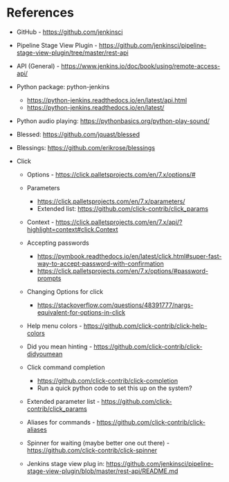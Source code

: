 # References

- GitHub - https://github.com/jenkinsci

- Pipeline Stage View Plugin - https://github.com/jenkinsci/pipeline-stage-view-plugin/tree/master/rest-api

- API (General) - https://www.jenkins.io/doc/book/using/remote-access-api/

- Python package: python-jenkins

  - https://python-jenkins.readthedocs.io/en/latest/api.html
  - https://python-jenkins.readthedocs.io/en/latest/

- Python audio playing: https://pythonbasics.org/python-play-sound/

- Blessed: https://github.com/jquast/blessed
- Blessings: https://github.com/erikrose/blessings

- Click

  - Options - https://click.palletsprojects.com/en/7.x/options/#
  - Parameters
    - https://click.palletsprojects.com/en/7.x/parameters/
    - Extended list: https://github.com/click-contrib/click_params
  - Context - https://click.palletsprojects.com/en/7.x/api/?highlight=context#click.Context
  - Accepting passwords

    - https://pymbook.readthedocs.io/en/latest/click.html#super-fast-way-to-accept-password-with-confirmation
    - https://click.palletsprojects.com/en/7.x/options/#password-prompts

  - Changing Options for click

    - https://stackoverflow.com/questions/48391777/nargs-equivalent-for-options-in-click

  - Help menu colors - https://github.com/click-contrib/click-help-colors
  - Did you mean hinting - https://github.com/click-contrib/click-didyoumean
  - Click command completion
    - https://github.com/click-contrib/click-completion
    - Run a quick python code to set this up on the system?
  - Extended parameter list - https://github.com/click-contrib/click_params
  - Aliases for commands - https://github.com/click-contrib/click-aliases
  - Spinner for waiting (maybe better one out there) - https://github.com/click-contrib/click-spinner

  - Jenkins stage view plug in: https://github.com/jenkinsci/pipeline-stage-view-plugin/blob/master/rest-api/README.md
